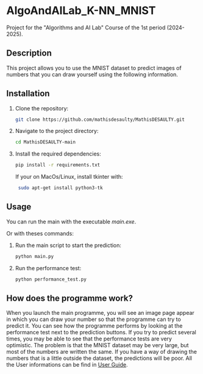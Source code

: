 # AlgoAndAILab_K-NN_MNIST
Project for the "Algorithms and AI Lab" Course of the 1st period (2024-2025).

## Description

This project allows you to use the MNIST dataset to predict images of numbers that you can draw yourself using the following information.
    
## Installation

1. Clone the repository:
    ```bash
    git clone https://github.com/mathisdesaulty/MathisDESAULTY.git
    ```
2. Navigate to the project directory:
    ```bash
    cd MathisDESAULTY-main
    ```
5. Install the required dependencies:
    ```bash
    pip install -r requirements.txt
    ```
    If your on MacOs/Linux, install tkinter with:
   ```bash
    sudo apt-get install python3-tk
    ```

## Usage

You can run the main with the executable *main.exe*.

Or with theses commands:

1. Run the main script to start the prediction:
    ```bash
    python main.py
    ```
2. Run the performance test:
    ```bash
    python performance_test.py
    ```

## How does the programme work? 

When you launch the main programme, you will see an image page appear in which you can draw your number so that the programme can try to predict it. You can see how the programme performs by looking at the performance test next to the prediction buttons. If you try to predict several times, you may be able to see that the performance tests are very optimistic. The problem is that the MNIST dataset may be very large, but most of the numbers are written the same. If you have a way of drawing the numbers that is a little outside the dataset, the predictions will be poor. All the User informations can be find in [User Guide](https://github.com/mathisdesaulty/MathisDESAULTY/blob/main/Documentation/User_guide.md#user-guide).
